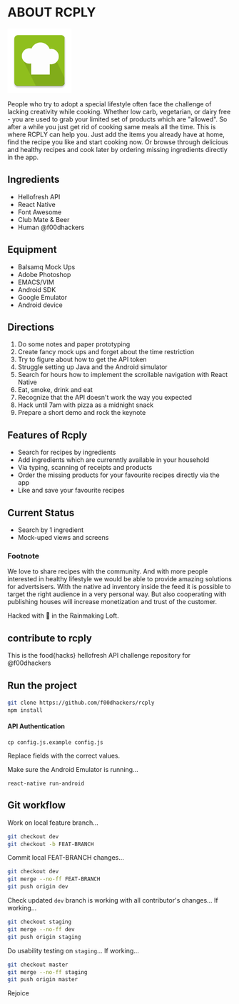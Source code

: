 # ABOUT RCPLY

![Rcply Logo](https://raw.githubusercontent.com/f00dhackers/rcply/master/android/app/src/main/res/mipmap-xxhdpi/ic_launcher.png)

People who try to adopt a special lifestyle often face the challenge of lacking creativity while cooking. Whether low carb, vegetarian, or dairy free - you are used to grab your limited set of products which are "allowed". So after a while you just get rid of cooking same meals all the time. This is where RCPLY can help you. Just add the items you already have at home, find the recipe you like and start cooking now. Or browse through delicious and healthy recipes and cook later by ordering missing ingredients directly in the app.

## Ingredients
* Hellofresh API
* React Native
* Font Awesome
* Club Mate & Beer
* Human @f00dhackers

## Equipment
* Balsamq Mock Ups
* Adobe Photoshop
* EMACS/VIM
* Android SDK
* Google Emulator
* Android device

## Directions
1. Do some notes and paper prototyping
2. Create fancy mock ups and forget about the time restriction
2. Try to figure about how to get the API token
3. Struggle setting up Java and the Android simulator
4. Search for hours how to implement the scrollable navigation with React Native
5. Eat, smoke, drink and eat
7. Recognize that the API doesn't work the way you expected
6. Hack until 7am with pizza as a midnight snack
7. Prepare a short demo and rock the keynote

## Features of Rcply
* Search for recipes by ingredients
* Add ingredients which are currenntly available in your household
* Via typing, scanning of receipts and products
* Order the missing products for your favourite recipes directly via the app
* Like and save your favourite recipes

## Current Status
* Search by 1 ingredient
* Mock-uped views and screens


### Footnote
We love to share recipes with the community. And with more people interested in healthy lifestyle we would be able to provide amazing solutions for advertsisers. With the native ad inventory inside the feed it is possible to target the right audience in a very personal way. But also cooperating with publishing houses will increase monetization and trust of the customer.

Hacked with :yellow_heart: in the Rainmaking Loft.

## contribute to rcply
This is the food{hacks} hellofresh API challenge repository for @f00dhackers

## Run the project
```bash
git clone https://github.com/f00dhackers/rcply
npm install
```

#### API Authentication
```
cp config.js.example config.js
```
Replace fields with the correct values.

Make sure the Android Emulator is running...
```
react-native run-android
```

## Git workflow

Work on local feature branch...

```bash
git checkout dev
git checkout -b FEAT-BRANCH
```

Commit local FEAT-BRANCH changes...

```bash
git checkout dev
git merge --no-ff FEAT-BRANCH
git push origin dev
```

Check updated `dev` branch is working with all contributor's changes...
If working...

```bash
git checkout staging
git merge --no-ff dev
git push origin staging
```

Do usability testing on `staging`...
If working...

```bash
git checkout master
git merge --no-ff staging
git push origin master
```

Rejoice
